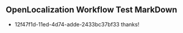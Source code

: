 ## OpenLocalization Workflow Test MarkDown
* 12f47f1d-11ed-4d74-adde-2433bc37bf33 thanks!

<!--HONumber=Aug16_HO4-->


